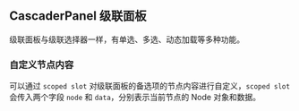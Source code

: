 <div class="demo-header">
<p class="overviewicon">
  <span class="wapi-form-dropdown"/>
</p>

## CascaderPanel 级联面板

<nova-uxlink widget-name="CascaderPanel"></nova-uxlink>

级联面板与级联选择器一样，有单选、多选、动态加载等多种功能。
</div>

### 自定义节点内容

可以通过 `scoped slot` 对级联面板的备选项的节点内容进行自定义，`scoped slot` 会传入两个字段 `node` 和 `data`，分别表示当前节点的 Node 对象和数据。

<nova-demo-view link="cascader-panel/custom-option-content.vue"></nova-demo-view>

<br>
